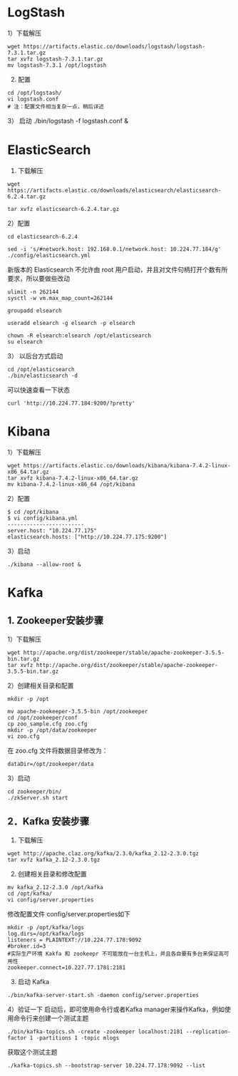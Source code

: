 

# LogStash 

1）下载解压

```
wget https://artifacts.elastic.co/downloads/logstash/logstash-7.3.1.tar.gz
tar xvfz logstash-7.3.1.tar.gz
mv logstash-7.3.1 /opt/logstash
```

2)  配置
```
cd /opt/logstash/
vi logstash.conf
# 注：配置文件相当复杂一点，稍后详述
```



3） 启动
./bin/logstash -f logstash.conf &


# ElasticSearch 

1) 下载解压
```
wget https://artifacts.elastic.co/downloads/elasticsearch/elasticsearch-6.2.4.tar.gz

tar xvfz elasticsearch-6.2.4.tar.gz
```

2）配置

```
cd elasticsearch-6.2.4

sed -i 's/#network.host: 192.168.0.1/network.host: 10.224.77.184/g'  ./config/elasticsearch.yml 
```

新版本的 Elasticsearch 不允许由 root 用户启动，并且对文件句柄打开个数有所要求，所以要做些改动

```
ulimit -n 262144
sysctl -w vm.max_map_count=262144

groupadd elsearch

useradd elsearch -g elsearch -p elsearch

chown -R elsearch:elsearch /opt/elasticsearch
su elsearch 
```
3） 以后台方式启动

```
cd /opt/elasticsearch
./bin/elasticsearch -d

```

可以快速查看一下状态

```
curl 'http://10.224.77.184:9200/?pretty'

```

# Kibana

1）下载解压
```
wget https://artifacts.elastic.co/downloads/kibana/kibana-7.4.2-linux-x86_64.tar.gz
tar xvfz kibana-7.4.2-linux-x86_64.tar.gz
mv kibana-7.4.2-linux-x86_64 /opt/kibana
```

2）配置
```
$ cd /opt/kibana
$ vi config/kibana.yml
------------------------
server.host: "10.224.77.175"
elasticsearch.hosts: ["http://10.224.77.175:9200"]
```

3）启动

```
./kibana --allow-root &
```

# Kafka

## 1.  Zookeeper安装步骤

1）下载解压
```
wget http://apache.org/dist/zookeeper/stable/apache-zookeeper-3.5.5-bin.tar.gz
tar xvfz http://apache.org/dist/zookeeper/stable/apache-zookeeper-3.5.5-bin.tar.gz
```

2）创建相关目录和配置

```
mkdir -p /opt

mv apache-zookeeper-3.5.5-bin /opt/zookeeper
cd /opt/zookeeper/conf
cp zoo_sample.cfg zoo.cfg
mkdir -p /opt/data/zookeeper
vi zoo.cfg
```

在 zoo.cfg 文件将数据目录修改为： 

```
dataDir=/opt/zookeeper/data 
```

3）启动
```
cd zookeeper/bin/
./zkServer.sh start
```

## 2．Kafka 安装步骤
1) 下载解压
```
wget http://apache.claz.org/kafka/2.3.0/kafka_2.12-2.3.0.tgz
tar xvfz kafka_2.12-2.3.0.tgz
```

2) 创建相关目录和修改配置
```
mv kafka_2.12-2.3.0 /opt/kafka
cd /opt/kafka/
vi config/server.properties
```

修改配置文件 config/server.properties如下

```
mkdir -p /opt/kafka/logs
log.dirs=/opt/kafka/logs
listeners = PLAINTEXT://10.224.77.178:9092
#broker.id=3
#实际生产环境 Kakfa 和 zookeepr 不可能放在一台主机上，并且各自要有多台来保证高可用性
zookeeper.connect=10.227.77.1781:2181
```

3) 启动 Kafka
```
./bin/kafka-server-start.sh -daemon config/server.properties
```

4）验证一下
启动后，即可使用命令行或者Kafka manager来操作Kafka，例如使用命令行来创建一个测试主题

```
./bin/kafka-topics.sh -create -zookeeper localhost:2181 --replication-factor 1 -partitions 1 -topic mlogs
```

  获取这个测试主题

```
./kafka-topics.sh --bootstrap-server 10.224.77.178:9092 --list
```
